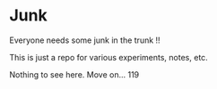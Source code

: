 # Junk

Everyone needs some junk in the trunk !!

This is just a repo for various experiments, notes, etc. 

Nothing to see here. Move on... 119
